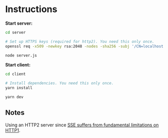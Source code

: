 # Instructions

**Start server:**

```sh
cd server

# Set up HTTPS keys (required for http2). You need this only once.
openssl req -x509 -newkey rsa:2048 -nodes -sha256 -subj '/CN=localhost' -keyout key.pem -out cert.pem

node server.js
```

**Start client:**

```sh
cd client

# Install dependencies. You need this only once.
yarn install

yarn dev
```

## Notes

Using an HTTP2 server since [SSE suffers from fundamental limitations on HTTP1](https://developer.mozilla.org/en-US/docs/Web/API/Server-sent_events/Using_server-sent_events#sect1).
